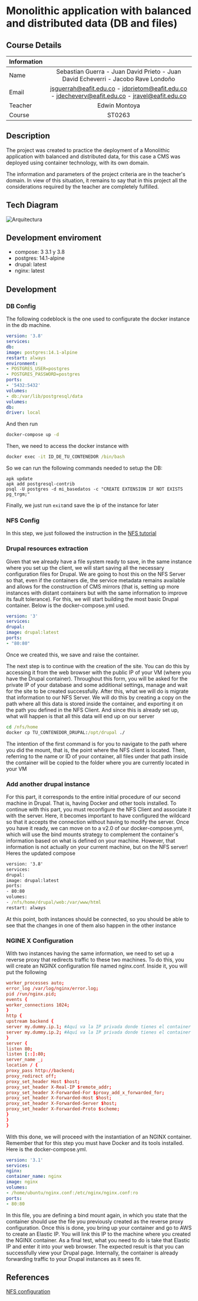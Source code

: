 # Monolithic application with balanced and distributed data (DB and files)


## Course Details


| Information  |                   |
|--------------|      :-----:      |
| Name    | Sebastian Guerra - Juan David Prieto - Juan David Echeverri - Jacobo Rave Londoño |
| Email   | jsguerrah@eafit.edu.co - jdprietom@eafit.edu.co - jdecheverv@eafit.edu.co - jravel@eafit.edu.co |
| Teacher | Edwin Montoya          |
| Course  | ST0263                 |

## Description

The project was created to practice the deployment of a Monolithic application with balanced and distributed data, for this case a CMS was deployed using container technology, with its own domain.

The information and parameters of the project criteria are in the teacher's domain. In view of this situation, it remains to say that in this project all the considerations required by the teacher are completely fulfilled.

## Tech Diagram
![Arquitectura](https://github.com/Jguerra47/jsguerrah-st0263/assets/63611163/bc4a9243-57fb-4c1b-a701-b1726c95a19b)

## Development enviroment

- compose: 3 3.1 y 3.8
- postgres: 14.1-alpine
- drupal: latest
- nginx: latest

## Development
### DB Config
The following codeblock is the one used to configurate the docker instance in the db machine. 
```yml
version: '3.8'
services:
db:
image: postgres:14.1-alpine
restart: always
environment:
- POSTGRES_USER=postgres
- POSTGRES_PASSWORD=postgres
ports:
- '5432:5432'
volumes:
- db:/var/lib/postgresql/data
volumes:
db:
driver: local
```
And then run 
```cmd
docker-compose up -d
```

Then, we need to access the docker instance with 
```cmd
docker exec -it ID_DE_TU_CONTENEDOR /bin/bash
```
So we can run the following commands needed to setup the DB:
```
apk update
apk add postgresql-contrib
psql -U postgres -d mi_basedatos -c "CREATE EXTENSION IF NOT EXISTS pg_trgm;"
```
Finally, we just run `exit`and save the ip of the instance for later

### NFS Config

In this step, we just followed the instruction in the [NFS tutorial](https://www.digitalocean.com/community/tutorials/how-to-set-up-an-nfs-mount-on-ubuntu-20-04#step-7-mounting-the-remote-nfs-directories-at-boot)

### Drupal resources extraction
Given that we already have a file system ready to save, in the same instance where you set up the client, we will start saving all the necessary configuration files for Drupal. We are going to host this on the NFS Server so that, even if the containers die, the service metadata remains available and allows for the construction of CMS mirrors (that is, setting up more instances with distant containers but with the same information to improve its fault tolerance).
For this, we will start building the most basic Drupal container. Below is the docker-compose.yml used.

```yml
version: '3'
services:
drupal:
image: drupal:latest
ports:
- "80:80"
```
Once we created this, we save and raise the container.

The next step is to continue with the creation of the site. You can do this by accessing it from the web browser with the public IP of your VM (where you have the Drupal container). Throughout this form, you will be asked for the private IP of your database and some additional settings, manage and wait for the site to be created successfully.
After this, what we will do is migrate that information to our NFS Server. We will do this by creating a copy on the path where all this data is stored inside the container, and exporting it on the path you defined in the NFS Client. And since this is already set up, what will happen is that all this data will end up on our server

```cmd
cd /nfs/home
docker cp TU_CONTENEDOR_DRUPAL:/opt/drupal ./
```

The intention of the first command is for you to navigate to the path where you did the mount, that is, the point where the NFS client is located. Then, referring to the name or ID of your container, all files under that path inside the container will be copied to the folder where you are currently located in your VM

### Add another drupal instance
For this part, it corresponds to the entire initial procedure of our second machine in Drupal. That is, having Docker and other tools installed. To continue with this part, you must reconfigure the NFS Client and associate it with the server. Here, it becomes important to have configured the wildcard so that it accepts the connection without having to modify the server. Once you have it ready, we can move on to a v2.0 of our docker-compose.yml, which will use the bind mounts strategy to complement the container's information based on what is defined on your machine. However, that information is not actually on your current machine, but on the NFS server! Heres the updated compose

```cmd
version: '3.8'
services:
drupal:
image: drupal:latest
ports:
- 80:80
volumes:
- /nfs/home/drupal/web:/var/www/html
restart: always
```

At this point, both instances should be connected, so you should be able to see that the changes in one of them also happen in the other instance

### NGINE X Configuration
With two instances having the same information, we need to set up a reverse proxy that redirects traffic to these two machines.
To do this, you will create an NGINX configuration file named nginx.conf.
Inside it, you will put the following
```conf
worker_processes auto;
error_log /var/log/nginx/error.log;
pid /run/nginx.pid;
events {
worker_connections 1024;
}
http {
upstream backend {
server my.dummy.ip.1; #Aquí va la IP privada donde tienes el container 1
server my.dummy.ip.2; #Aquí va la IP privada donde tienes el container 2
}
server {
listen 80;
listen [::]:80;
server_name _;
location / {
proxy_pass http://backend;
proxy_redirect off;
proxy_set_header Host $host;
proxy_set_header X-Real-IP $remote_addr;
proxy_set_header X-Forwarded-For $proxy_add_x_forwarded_for;
proxy_set_header X-Forwarded-Host $host;
proxy_set_header X-Forwarded-Server $host;
proxy_set_header X-Forwarded-Proto $scheme;
}
}
}
```
With this done, we will proceed with the instantiation of an NGINX container. Remember that for this step you must have Docker and its tools installed. Here is the docker-compose.yml.
```yml
version: '3.1'
services:
nginx:
container_name: nginx
image: nginx
volumes:
- /home/ubuntu/nginx.conf:/etc/nginx/nginx.conf:ro
ports:
- 80:80
```

In this file, you are defining a bind mount again, in which you state that the container should use the file you previously created as the reverse proxy configuration.
Once this is done, you bring up your container and go to AWS to create an Elastic IP. You will link this IP to the machine where you created the NGINX container.
As a final test, what you need to do is take that Elastic IP and enter it into your web browser. The expected result is that you can successfully view your Drupal page. Internally, the container is already forwarding traffic to your Drupal instances as it sees fit.

## References
[NFS configuration](https://www.digitalocean.com/community/tutorials/how-to-set-up-an-nfs-mount-on-ubuntu-20-04#step-7-mounting-the-remote-nfs-directories-at-boot)
